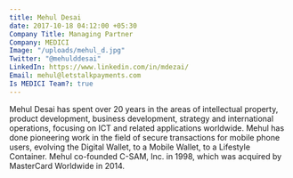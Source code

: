```yaml
---
title: Mehul Desai
date: 2017-10-18 04:12:00 +05:30
Company Title: Managing Partner
Company: MEDICI
Image: "/uploads/mehul_d.jpg"
Twitter: "@mehulddesai"
LinkedIn: https://www.linkedin.com/in/mdezai/
Email: mehul@letstalkpayments.com
Is MEDICI Team?: true
---
```


Mehul Desai has spent over 20 years in the areas of intellectual property, product development, business development, strategy and international operations, focusing on ICT and related applications worldwide. Mehul has done pioneering work in the field of secure transactions for mobile phone users, evolving the Digital Wallet, to a Mobile Wallet, to a Lifestyle Container. Mehul co-founded C-SAM, Inc. in 1998, which was acquired by MasterCard Worldwide in 2014.